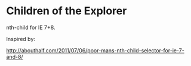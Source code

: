# Children of the Explorer

nth-child for IE 7+8.

Inspired by:

http://abouthalf.com/2011/07/06/poor-mans-nth-child-selector-for-ie-7-and-8/
